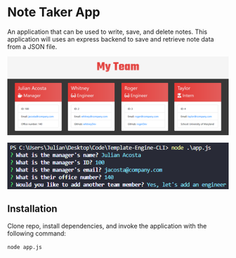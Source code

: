 # Note Taker App

An application that can be used to write, save, and delete notes. This application will uses an express backend to save and retrieve note data from a JSON file.

!["App Homepage"](https://github.com/julacosta9/Template-Engine-CLI/blob/master/assets/html-screenshot.PNG "App Homepage")

!["Note Page Screenshot"](https://github.com/julacosta9/Template-Engine-CLI/blob/master/assets/terminal-screenshot.PNG "Note Page Screenshot")

## Installation

Clone repo, install dependencies, and invoke the application with the following command:

```sh
node app.js
```
